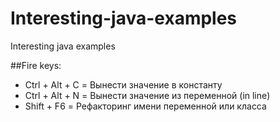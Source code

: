 # Interesting-java-examples
Interesting java examples 



##Fire keys:
- Ctrl + Alt + C = Вынести значение в константу
- Ctrl + Alt + N = Вынести значение из переменной (in line)
- Shift + F6     = Рефакторинг имени переменной или класса
